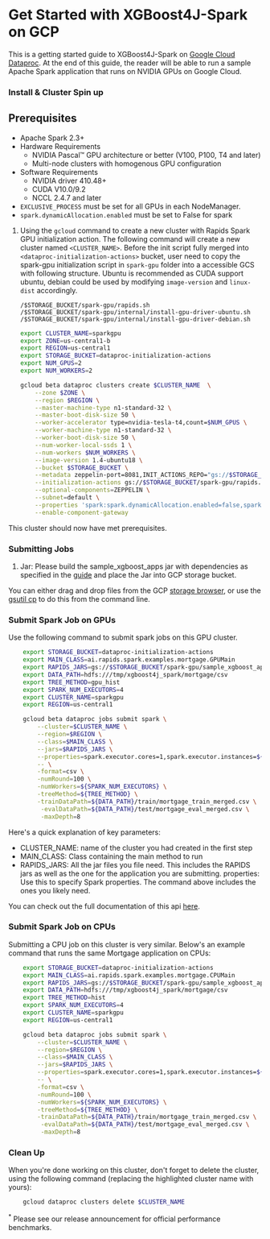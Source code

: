 # Get Started with XGBoost4J-Spark on GCP

This is a getting started guide to XGBoost4J-Spark on [Google Cloud Dataproc](https://cloud.google.com/dataproc). At the end of this guide, the reader will be able to run a sample Apache Spark application that runs on NVIDIA GPUs on Google Cloud.

### Install & Cluster Spin up

Prerequisites
-------------
* Apache Spark 2.3+
* Hardware Requirements
  * NVIDIA Pascal™ GPU architecture or better (V100, P100, T4 and later)
  * Multi-node clusters with homogenous GPU configuration
* Software Requirements
  * NVIDIA driver 410.48+
  * CUDA V10.0/9.2
  * NCCL 2.4.7 and later
* `EXCLUSIVE_PROCESS` must be set for all GPUs in each NodeManager.
* `spark.dynamicAllocation.enabled` must be set to False for spark

1.  Using the `gcloud` command to create a new cluster with Rapids Spark GPU initialization
    action. The following command will create a new cluster named
    `<CLUSTER_NAME>`. Before the init script fully merged into `<dataproc-initialization-actions>` bucket, user need to copy the spark-gpu initialization script in `spark-gpu` folder into a accessible GCS with following structure. Ubuntu is recommended as CUDA support ubuntu, debian could be used by modifying `image-version` and `linux-dist` accordingly. 

    ```
    /$STORAGE_BUCKET/spark-gpu/rapids.sh
    /$STORAGE_BUCKET/spark-gpu/internal/install-gpu-driver-ubuntu.sh
    /$STORAGE_BUCKET/spark-gpu/internal/install-gpu-driver-debian.sh
    ```  

    ```bash
    export CLUSTER_NAME=sparkgpu
    export ZONE=us-central1-b
    export REGION=us-central1
    export STORAGE_BUCKET=dataproc-initialization-actions
    export NUM_GPUS=2
    export NUM_WORKERS=2
    
    gcloud beta dataproc clusters create $CLUSTER_NAME  \
        --zone $ZONE \
        --region $REGION \
        --master-machine-type n1-standard-32 \
        --master-boot-disk-size 50 \
        --worker-accelerator type=nvidia-tesla-t4,count=$NUM_GPUS \
        --worker-machine-type n1-standard-32 \
        --worker-boot-disk-size 50 \
        --num-worker-local-ssds 1 \
        --num-workers $NUM_WORKERS \
        --image-version 1.4-ubuntu18 \
        --bucket $STORAGE_BUCKET \
        --metadata zeppelin-port=8081,INIT_ACTIONS_REPO="gs://$STORAGE_BUCKET",linux-dist="ubuntu" \
        --initialization-actions gs://$STORAGE_BUCKET/spark-gpu/rapids.sh \
        --optional-components=ZEPPELIN \
        --subnet=default \
        --properties 'spark:spark.dynamicAllocation.enabled=false,spark:spark.shuffle.service.enabled=false' \
        --enable-component-gateway
    ```

This cluster should now have met prerequisites.

### Submitting Jobs

1. Jar: Please build the sample_xgboost_apps jar with dependencies as specified in the [guide](/getting-started-guides/building-sample-apps/scala.md) and place the Jar into GCP storage bucket.

You can either drag and drop files from the GCP [storage browser](https://console.cloud.google.com/storage/browser/rapidsai-test-1/?project=nv-ai-infra&organizationId=210881545417), or use the [gsutil cp](https://cloud.google.com/storage/docs/gsutil/commands/cp) to do this from the command line.

### Submit Spark Job on GPUs

Use the following command to submit spark jobs on this GPU cluster.

```bash
    export STORAGE_BUCKET=dataproc-initialization-actions
    export MAIN_CLASS=ai.rapids.spark.examples.mortgage.GPUMain
    export RAPIDS_JARS=gs://$STORAGE_BUCKET/spark-gpu/sample_xgboost_apps-0.1.4-jar-with-dependencies.jar
    export DATA_PATH=hdfs:///tmp/xgboost4j_spark/mortgage/csv
    export TREE_METHOD=gpu_hist
    export SPARK_NUM_EXECUTORS=4
    export CLUSTER_NAME=sparkgpu
    export REGION=us-central1

    gcloud beta dataproc jobs submit spark \
        --cluster=$CLUSTER_NAME \
        --region=$REGION \
        --class=$MAIN_CLASS \
        --jars=$RAPIDS_JARS \
        --properties=spark.executor.cores=1,spark.executor.instances=${SPARK_NUM_EXECUTORS},spark.executor.memory=8G,spark.executorEnv.LD_LIBRARY_PATH=/usr/local/lib/x86_64-linux-gnu:/usr/local/cuda-10.0/lib64:${LD_LIBRARY_PATH} \
        -- \
        -format=csv \
        -numRound=100 \
        -numWorkers=${SPARK_NUM_EXECUTORS} \
        -treeMethod=${TREE_METHOD} \
        -trainDataPath=${DATA_PATH}/train/mortgage_train_merged.csv \
         -evalDataPath=${DATA_PATH}/test/mortgage_eval_merged.csv \
         -maxDepth=8  
```

Here's a quick explanation of key parameters:

- CLUSTER_NAME: name of the cluster you had created in the first step
- MAIN_CLASS: Class containing the main method to run
- RAPIDS_JARS: All the jar files you file need. This includes the RAPIDS jars as well as the one for the application you are submitting.
properties:  Use this to specify Spark properties. The command above includes the ones you likely need.

You can check out the full documentation of this api [here](https://cloud.google.com/sdk/gcloud/reference/beta/dataproc/jobs/submit/spark).

### Submit Spark Job on CPUs

Submitting a CPU job on this cluster is very similar. Below's an example command that runs the same Mortgage application on CPUs:

```bash
    export STORAGE_BUCKET=dataproc-initialization-actions
    export MAIN_CLASS=ai.rapids.spark.examples.mortgage.CPUMain
    export RAPIDS_JARS=gs://$STORAGE_BUCKET/spark-gpu/sample_xgboost_apps-0.1.4-jar-with-dependencies.jar
    export DATA_PATH=hdfs:///tmp/xgboost4j_spark/mortgage/csv
    export TREE_METHOD=hist
    export SPARK_NUM_EXECUTORS=4
    export CLUSTER_NAME=sparkgpu
    export REGION=us-central1

    gcloud beta dataproc jobs submit spark \
        --cluster=$CLUSTER_NAME \
        --region=$REGION \
        --class=$MAIN_CLASS \
        --jars=$RAPIDS_JARS \
        --properties=spark.executor.cores=1,spark.executor.instances=${SPARK_NUM_EXECUTORS},spark.executor.memory=8G,spark.executorEnv.LD_LIBRARY_PATH=/usr/local/lib/x86_64-linux-gnu:/usr/local/cuda-10.0/lib64:${LD_LIBRARY_PATH} \
        -- \
        -format=csv \
        -numRound=100 \
        -numWorkers=${SPARK_NUM_EXECUTORS} \
        -treeMethod=${TREE_METHOD} \
        -trainDataPath=${DATA_PATH}/train/mortgage_train_merged.csv \
         -evalDataPath=${DATA_PATH}/test/mortgage_eval_merged.csv \
         -maxDepth=8
```

### Clean Up

When you're done working on this cluster, don't forget to delete the cluster, using the following command (replacing the highlighted cluster name with yours):

```bash
    gcloud dataproc clusters delete $CLUSTER_NAME
```

<sup>*</sup> Please see our release announcement for official performance benchmarks.
